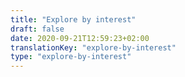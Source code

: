```yaml
---
title: "Explore by interest"
draft: false
date: 2020-09-21T12:59:23+02:00
translationKey: "explore-by-interest"
type: "explore-by-interest"
---
```

